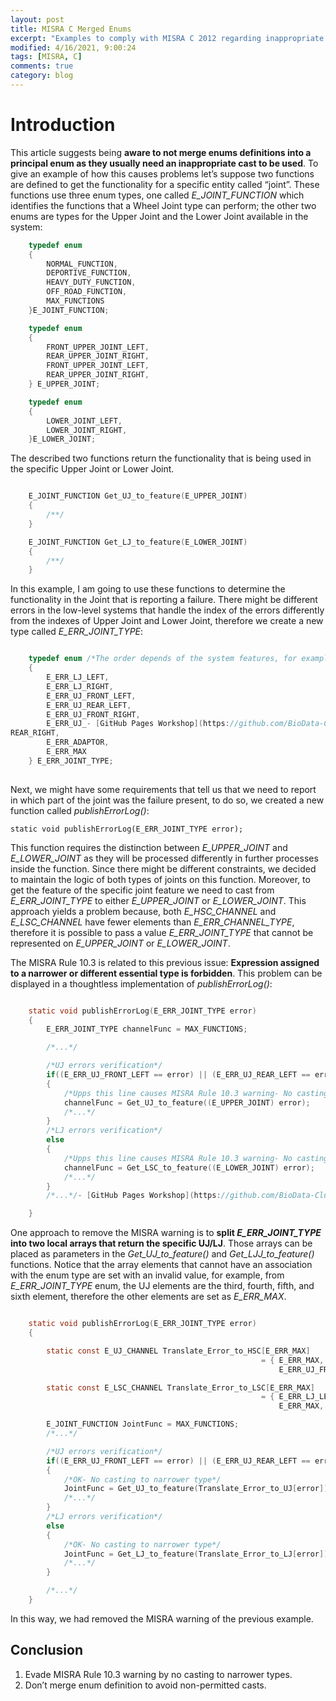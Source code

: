 ```yaml
---
layout: post
title: MISRA C Merged Enums
excerpt: "Examples to comply with MISRA C 2012 regarding inappropriate enum cast"
modified: 4/16/2021, 9:00:24
tags: [MISRA, C]
comments: true
category: blog
---
```


# Introduction

This article suggests being **aware to not merge enums definitions into a principal enum as they usually need an inappropriate cast to be used**. To give an example of how this causes problems let’s suppose two functions are defined to get the functionality for a specific entity called “joint”. These functions use three enum types, one called *E_JOINT_FUNCTION* which identifies the functions that a Wheel Joint type can perform; the other two enums are types for the Upper Joint and the Lower Joint available in the system:

```c
    typedef enum
    {
        NORMAL_FUNCTION,
        DEPORTIVE_FUNCTION,
        HEAVY_DUTY_FUNCTION,
        OFF_ROAD_FUNCTION,
        MAX_FUNCTIONS
    }E_JOINT_FUNCTION;

    typedef enum
    {
        FRONT_UPPER_JOINT_LEFT,
        REAR_UPPER_JOINT_RIGHT,
        FRONT_UPPER_JOINT_LEFT,
        REAR_UPPER_JOINT_RIGHT,
    } E_UPPER_JOINT;

    typedef enum
    {
        LOWER_JOINT_LEFT,
        LOWER_JOINT_RIGHT,
    }E_LOWER_JOINT;

```

The described two functions return the functionality that is being used in the specific Upper Joint or Lower Joint.

```c

    E_JOINT_FUNCTION Get_UJ_to_feature(E_UPPER_JOINT)
    {
        /**/
    }

    E_JOINT_FUNCTION Get_LJ_to_feature(E_LOWER_JOINT)
    {
        /**/
    }
```

In this example, I am going to use these functions to determine the functionality in the Joint that is reporting a failure. There might be different errors in the low-level systems that handle the index of the errors differently from the indexes of Upper Joint and Lower Joint, therefore we create a new type called *E_ERR_JOINT_TYPE*:

```c

    typedef enum /*The order depends of the system features, for example it can be ports in the uC*/
    {
        E_ERR_LJ_LEFT,
        E_ERR_LJ_RIGHT,
        E_ERR_UJ_FRONT_LEFT,
        E_ERR_UJ_REAR_LEFT,
        E_ERR_UJ_FRONT_RIGHT,
        E_ERR_UJ_- [GitHub Pages Workshop](https://github.com/BioData-Club/githubPagesTutorial)
REAR_RIGHT,
        E_ERR_ADAPTOR,
        E_ERR_MAX
    } E_ERR_JOINT_TYPE;
    
```

Next, we might have some requirements that tell us that we need to report in which part of the joint was the failure present, to do so, we created a new function called *publishErrorLog()*:

    static void publishErrorLog(E_ERR_JOINT_TYPE error);

This function requires the distinction between *E_UPPER_JOINT* and *E_LOWER_JOINT* as they will be processed differently in further processes inside the function. Since there might be different constraints, we decided to maintain the logic of both types of joints on this function. Moreover, to get the feature of the specific joint feature we need to cast from *E_ERR_JOINT_TYPE* to either *E_UPPER_JOINT* or *E_LOWER_JOINT*. This approach yields a problem because, both *E_HSC_CHANNEL* and *E_LSC_CHANNEL* have fewer elements than *E_ERR_CHANNEL_TYPE*, therefore it is possible to pass a value *E_ERR_JOINT_TYPE* that cannot be represented on *E_UPPER_JOINT* or *E_LOWER_JOINT*.

The MISRA Rule 10.3 is related to this previous issue: **Expression assigned to a narrower or different essential type is forbidden**. This problem can be displayed in a thoughtless implementation of *publishErrorLog()*:

```c

    static void publishErrorLog(E_ERR_JOINT_TYPE error)
    {
        E_ERR_JOINT_TYPE channelFunc = MAX_FUNCTIONS;

        /*...*/

        /*UJ errors verification*/
        if((E_ERR_UJ_FRONT_LEFT == error) || (E_ERR_UJ_REAR_LEFT == error) || (E_ERR_UJ_FRONT_RIGHT == error) || (E_ERR_UJ_REAR_RIGHT == error))
        {
            /*Upps this line causes MISRA Rule 10.3 warning- No casting to narrower types*/
            channelFunc = Get_UJ_to_feature((E_UPPER_JOINT) error);
            /*...*/
        }
        /*LJ errors verification*/
        else
        {
            /*Upps this line causes MISRA Rule 10.3 warning- No casting to narrower types*/
            channelFunc = Get_LSC_to_feature((E_LOWER_JOINT) error);
            /*...*/
        }
        /*...*/- [GitHub Pages Workshop](https://github.com/BioData-Club/githubPagesTutorial)

    }

```

One approach to remove the MISRA warning is to **split *E_ERR_JOINT_TYPE* into two local arrays that return the specific UJ/LJ**. Those arrays can be placed as parameters in the *Get_UJ_to_feature()* and *Get_LJJ_to_feature()* functions. Notice that the array elements that cannot have an association with the enum type are set with an invalid value, for example, from *E_ERR_JOINT_TYPE* enum, the UJ elements are the third, fourth, fifth, and sixth element, therefore the other elements are set as *E_ERR_MAX*.

```c

    static void publishErrorLog(E_ERR_JOINT_TYPE error)
    {

        static const E_UJ_CHANNEL Translate_Error_to_HSC[E_ERR_MAX]
                                                        = { E_ERR_MAX,  E_ERR_MAX,  E_ERR_UJ_FRONT_LEFT, E_ERR_UJ_REAR_LEFT,
                                                            E_ERR_UJ_FRONT_RIGHT, E_ERR_UJ_REAR_RIGHT, E_ERR_MAX,  E_ERR_MAX};

        static const E_LSC_CHANNEL Translate_Error_to_LSC[E_ERR_MAX]
                                                        = { E_ERR_LJ_LEFT, E_ERR_LJ_RIGHT, E_ERR_MAX, E_ERR_MAX,
                                                            E_ERR_MAX,  E_ERR_MAX,  E_ERR_MAX, E_ERR_MAX};

        E_JOINT_FUNCTION JointFunc = MAX_FUNCTIONS;
        /*...*/

        /*UJ errors verification*/
        if((E_ERR_UJ_FRONT_LEFT == error) || (E_ERR_UJ_REAR_LEFT == error) || (E_ERR_UJ_FRONT_RIGHT == error) || (E_ERR_UJ_REAR_RIGHT == error))
        {
            /*OK- No casting to narrower type*/
            JointFunc = Get_UJ_to_feature(Translate_Error_to_UJ[error]);
            /*...*/
        }
        /*LJ errors verification*/
        else
        {
            /*OK- No casting to narrower type*/
            JointFunc = Get_LJ_to_feature(Translate_Error_to_LJ[error]);
            /*...*/
        }

        /*...*/
    }
```

In this way, we had removed the MISRA warning of the previous example.

## Conclusion

1. Evade MISRA Rule 10.3 warning by no casting to narrower types.
2. Don’t merge enum definition to avoid non-permitted casts.



